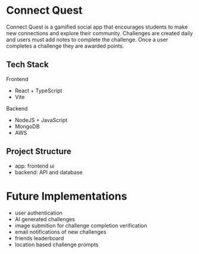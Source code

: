 # Connect Quest
Connect Quest is a gamified social app that encourages students to make new connections and explore their community. Challenges are created daily and users must add notes to complete the challenge. Once a user completes a challenge they are awarded points.

## Tech Stack
Frontend
- React + TypeScript
- Vite

Backend
- NodeJS + JavaScript
- MongoDB
- AWS

## Project Structure
- app: frontend ui
- backend: API and database


# Future Implementations
- user authentication
- AI generated challenges
- image submition for challenge completion verification
- email notifications of new challenges
- friends leaderboard
- location based challenge prompts
